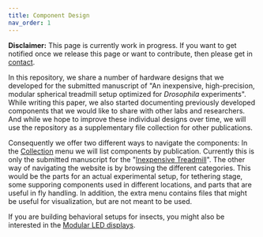 ```yaml
---
title: Component Design
nav_order: 1
---
```


**Disclaimer:** This page is currently work in progress. If you want to get notified once we release this page or want to contribute, then please get in [contact](Contact).

In this repository, we share a number of hardware designs that we developed for the submitted manuscript of "An inexpensive, high-precision, modular spherical treadmill setup optimized for <em>Drosophila</em> experiments". While writing this paper, we also started documenting previously developed components that we would like to share with other labs and researchers. And while we hope to improve these individual designs over time, we will use the repository as a supplementary file collection for other publications.

Consequently we offer two different ways to navigate the components: In the [Collection]({{site.baseurl}}/collections) menu we will list components by publication. Currently this is only the submitted manuscript for the "[Inexpensive Treadmill]({{site.baseurl}}/inexpensive-treadmill)". The other way of navigating the website is by browsing the different categories. This would be the parts for an actual experimental setup, for tethering stage, some supporing components used in different locations, and parts that are useful in fly handling. In addition, the extra menu contains files that might be useful for visualization, but are not meant to be used.


If you are building behavioral setups for insects, you might also be interested in the [Modular LED displays](https://reiserlab.github.io/Modular-LED-Display/).
